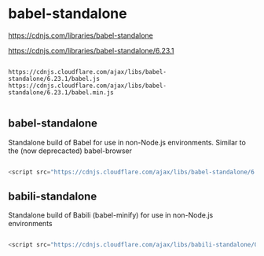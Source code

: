 # babel-standalone



https://cdnjs.com/libraries/babel-standalone


https://cdnjs.com/libraries/babel-standalone/6.23.1

```link

https://cdnjs.cloudflare.com/ajax/libs/babel-standalone/6.23.1/babel.js
https://cdnjs.cloudflare.com/ajax/libs/babel-standalone/6.23.1/babel.min.js


``` 


## babel-standalone

Standalone build of Babel for use in non-Node.js environments. Similar to the (now deprecacted) babel-browser

```js

<script src="https://cdnjs.cloudflare.com/ajax/libs/babel-standalone/6.23.1/babel.min.js"></script>

``` 

## babili-standalone

Standalone build of Babili (babel-minify) for use in non-Node.js environments

```js

<script src="https://cdnjs.cloudflare.com/ajax/libs/babili-standalone/0.0.10/babili.min.js"></script>

``` 




